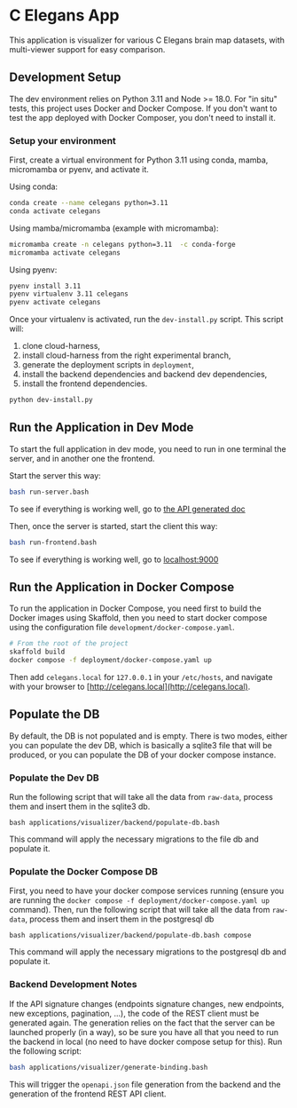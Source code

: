# C Elegans App

This application is visualizer for various C Elegans brain map datasets, with multi-viewer support for easy comparison.

## Development Setup

The dev environment relies on Python 3.11 and Node >= 18.0.
For "in situ" tests, this project uses Docker and Docker Compose.
If you don't want to test the app deployed with Docker Composer, you don't need to install it.

### Setup your environment

First, create a virtual environment for Python 3.11 using conda, mamba, micromamba or pyenv, and activate it.

Using conda:

```bash
conda create --name celegans python=3.11
conda activate celegans
```

Using mamba/micromamba (example with micromamba):

```bash
micromamba create -n celegans python=3.11  -c conda-forge
micromamba activate celegans
```

Using pyenv:

```bash
pyenv install 3.11
pyenv virtualenv 3.11 celegans
pyenv activate celegans
```

Once your virtualenv is activated, run the `dev-install.py` script.
This script will:

1. clone cloud-harness,
2. install cloud-harness from the right experimental branch,
3. generate the deployment scripts in `deployment`,
4. install the backend dependencies and backend dev dependencies,
5. install the frontend dependencies.

```bash
python dev-install.py
```

## Run the Application in Dev Mode

To start the full application in dev mode, you need to run in one terminal the server, and in another one the frontend.

Start the server this way:

```bash
bash run-server.bash
```

To see if everything is working well, go to [the API generated doc](http://localhost:8000/api/docs)

Then, once the server is started, start the client this way:

```bash
bash run-frontend.bash
```

To see if everything is working well, go to [localhost:9000](http://localhost:9000)


## Run the Application in Docker Compose

To run the application in Docker Compose, you need first to build the Docker images using Skaffold, then you need to start docker compose using the configuration file `development/docker-compose.yaml`.

```bash
# From the root of the project
skaffold build
docker compose -f deployment/docker-compose.yaml up
```

Then add `celegans.local` for `127.0.0.1` in your `/etc/hosts`, and navigate with your browser to [http://celegans.local](http://celegans.local).


## Populate the DB

By default, the DB is not populated and is empty.
There is two modes, either you can populate the dev DB, which is basically a sqlite3 file that will be produced, or you can populate the DB of your docker compose instance.

### Populate the Dev DB

Run the following script that will take all the data from `raw-data`, process them and insert them in the sqlite3 db.

```
bash applications/visualizer/backend/populate-db.bash
```

This command will apply the necessary migrations to the file db and populate it.

### Populate the Docker Compose DB

First, you need to have your docker compose services running (ensure you are running the `docker compose -f deployment/docker-compose.yaml up` command).
Then, run the following script that will take all the data from `raw-data`, process them and insert them in the postgresql db

```
bash applications/visualizer/backend/populate-db.bash compose
```

This command will apply the necessary migrations to the postgresql db and populate it.


### Backend Development Notes

If the API signature changes (endpoints signature changes, new endpoints, new exceptions, pagination, ...), the code of the REST client must be generated again.
The generation relies on the fact that the server can be launched properly (in a way), so be sure you have all that you need to run the backend in local (no need to have docker compose setup for this).
Run the following script:

```bash
bash applications/visualizer/generate-binding.bash
```

This will trigger the `openapi.json` file generation from the backend and the generation of the frontend REST API client.